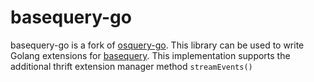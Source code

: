 # basequery-go

basequery-go is a fork of [osquery-go](https://github.com/osquery/osquery-go). This library can be used to write Golang extensions for [basequery](https://github.com/Uptycs/basequery). This implementation supports the additional thrift extension manager method `streamEvents()`

